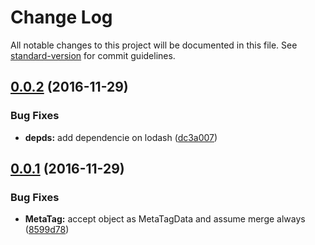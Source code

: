 # Change Log

All notable changes to this project will be documented in this file. See [standard-version](https://github.com/conventional-changelog/standard-version) for commit guidelines.

<a name="0.0.2"></a>
## [0.0.2](https://github.com/blaugold/angular-browser-meta/compare/v0.0.1...v0.0.2) (2016-11-29)


### Bug Fixes

* **depds:** add dependencie on lodash ([dc3a007](https://github.com/blaugold/angular-browser-meta/commit/dc3a007))



<a name="0.0.1"></a>
## [0.0.1](https://github.com/blaugold/angular-browser-meta/compare/v0.2.0...v0.0.1) (2016-11-29)


### Bug Fixes

* **MetaTag:** accept object as MetaTagData and assume merge always ([8599d78](https://github.com/blaugold/angular-browser-meta/commit/8599d78))
